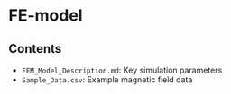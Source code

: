 # FE-model
## Contents
- `FEM_Model_Description.md`: Key simulation parameters
- `Sample_Data.csv`: Example magnetic field data 


